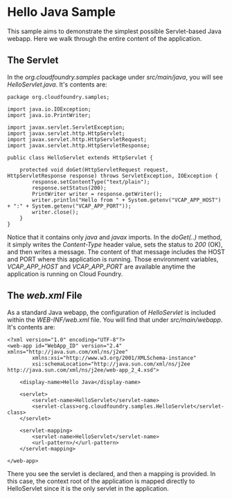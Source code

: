 Hello Java Sample
=================

This sample aims to demonstrate the simplest possible Servlet-based Java webapp. Here we walk through the entire content of the application.

The Servlet
-----------

In the *org.cloudfoundry.samples* package under *src/main/java*, you will see *HelloServlet.java*. It's contents are:

	package org.cloudfoundry.samples;
	
	import java.io.IOException;
	import java.io.PrintWriter;
	
	import javax.servlet.ServletException;
	import javax.servlet.http.HttpServlet;
	import javax.servlet.http.HttpServletRequest;
	import javax.servlet.http.HttpServletResponse;
	
	public class HelloServlet extends HttpServlet {
	
		protected void doGet(HttpServletRequest request, HttpServletResponse response) throws ServletException, IOException {
			response.setContentType("text/plain");
			response.setStatus(200);
			PrintWriter writer = response.getWriter();
			writer.println("Hello from " + System.getenv("VCAP_APP_HOST") + ":" + System.getenv("VCAP_APP_PORT"));
			writer.close();
		}
	}

Notice that it contains only *java* and *javax* imports. In the *doGet(..)* method, it simply writes the
*Content-Type* header value, sets the status to *200* (OK), and then writes a message. The content of that
message includes the HOST and PORT where this application is running. Those environment variables, 
*VCAP_APP_HOST* and *VCAP_APP_PORT* are available anytime the application is running on Cloud Foundry.

The *web.xml* File
------------------

As a standard Java webapp, the configuration of *HelloServlet* is included within the *WEB-INF/web.xml* file.
You will find that under *src/main/webapp*. It's contents are:

	<?xml version="1.0" encoding="UTF-8"?>
	<web-app id="WebApp_ID" version="2.4" xmlns="http://java.sun.com/xml/ns/j2ee"
			xmlns:xsi="http://www.w3.org/2001/XMLSchema-instance"
			xsi:schemaLocation="http://java.sun.com/xml/ns/j2ee http://java.sun.com/xml/ns/j2ee/web-app_2_4.xsd">
	
		<display-name>Hello Java</display-name>
		
		<servlet>
			<servlet-name>HelloServlet</servlet-name>
			<servlet-class>org.cloudfoundry.samples.HelloServlet</servlet-class>
		</servlet>
		
		<servlet-mapping>
			<servlet-name>HelloServlet</servlet-name>
			<url-pattern>/</url-pattern>
		</servlet-mapping>
		
	</web-app>

There you see the servlet is declared, and then a mapping is provided. In this case, the context root of the
application is mapped directly to HelloServlet since it is the only servlet in the application.
